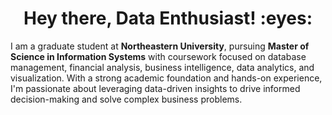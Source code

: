 <h1 align="center">Hey there, Data Enthusiast! :eyes:</h1>

I am a graduate student at **Northeastern University**, pursuing **Master of Science in Information Systems** with coursework focused on database management, financial analysis, business intelligence, data analytics, and visualization. With a strong academic foundation and hands-on experience, I'm passionate about leveraging data-driven insights to drive informed decision-making and solve complex business problems.


